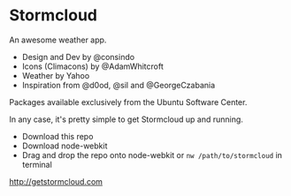 Stormcloud
==========

An awesome weather app.

- Design and Dev by @consindo
- Icons (Climacons) by @AdamWhitcroft
- Weather by Yahoo
- Inspiration from @d0od, @sil and @GeorgeCzabania

Packages available exclusively from the Ubuntu Software Center.

In any case, it's pretty simple to get Stormcloud up and running.

- Download this repo
- Download node-webkit
- Drag and drop the repo onto node-webkit or `nw /path/to/stormcloud` in terminal

<http://getstormcloud.com>
